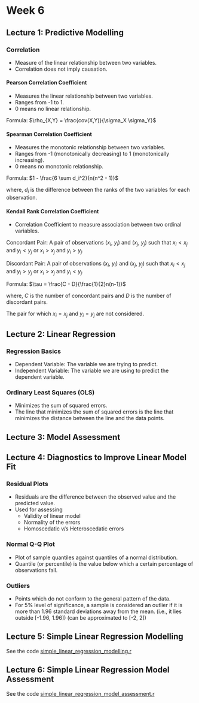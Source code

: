 # Week 6

## Lecture 1: Predictive Modelling

### Correlation

- Measure of the linear relationship between two variables.
- Correlation does not imply causation.

#### Pearson Correlation Coefficient

- Measures the linear relationship between two variables.
- Ranges from -1 to 1.
- 0 means no linear relationship.

Formula: $\rho_{X,Y} = \frac{cov(X,Y)}{\sigma_X \sigma_Y}$

#### Spearman Correlation Coefficient

- Measures the monotonic relationship between two variables.
- Ranges from -1 (monotonically decreasing) to 1 (monotonically increasing).
- 0 means no monotonic relationship.

Formula: $1 - \frac{6 \sum d_i^2}{n(n^2 - 1)}$

where, $d_i$ is the difference between the ranks of the two variables for each observation.

#### Kendall Rank Correlation Coefficient

- Correlation Coefficient to measure association between two ordinal variables.

Concordant Pair: A pair of observations ($x_i$, $y_i$) and ($x_j$, $y_j$) such that $x_i < x_j$ and $y_i < y_j$ or $x_i > x_j$ and $y_i > y_j$.

Discordant Pair: A pair of observations ($x_i$, $y_i$) and ($x_j$, $y_j$) such that $x_i < x_j$ and $y_i > y_j$ or $x_i > x_j$ and $y_i < y_j$.

Formula: $\tau = \frac{C - D}{\frac{1}{2}n(n-1)}$

where, $C$ is the number of concordant pairs and $D$ is the number of discordant pairs.

The pair for which $x_i = x_j$ and $y_i = y_j$ are not considered.

## Lecture 2: Linear Regression

### Regression Basics

- Dependent Variable: The variable we are trying to predict.
- Independent Variable: The variable we are using to predict the dependent variable.

### Ordinary Least Squares (OLS)

- Minimizes the sum of squared errors.
- The line that minimizes the sum of squared errors is the line that minimizes the distance between the line and the data points.

## Lecture 3: Model Assessment

## Lecture 4: Diagnostics to Improve Linear Model Fit

### Residual Plots

- Residuals are the difference between the observed value and the predicted value.
- Used for assessing
  - Validity of linear model
  - Normality of the errors
  - Homoscedatic v/s Heteroscedatic errors

### Normal Q-Q Plot

- Plot of sample quantiles against quantiles of a normal distribution.
- Quantile (or percentile) is the value below which a certain percentage of observations fall.

### Outliers

- Points which do not conform to the general pattern of the data.
- For 5% level of significance, a sample is considered an outlier if it is more than 1.96 standard deviations away from the mean. (i.e., it lies outside [-1.96, 1.96]) (can be approximated to [-2, 2])

## Lecture 5: Simple Linear Regression Modelling

See the code [simple_linear_regression_modelling.r](./2_simple_linear_regression_modelling.r)

## Lecture 6: Simple Linear Regression Model Assessment

See the code [simple_linear_regression_model_assessment.r](./2_simple_linear_regression_model_assessment.r)
